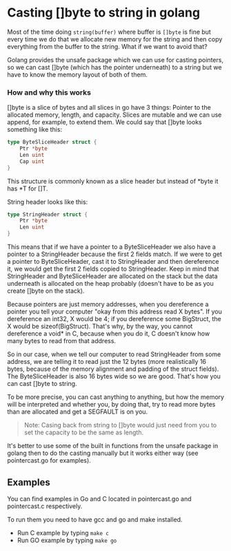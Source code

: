 # Casting []byte to string in golang

Most of the time doing `string(buffer)` where buffer is `[]byte` is fine but every time we do that we allocate new memory for the string and then copy everything from the buffer to the string. What if we want to avoid that?

Golang provides the unsafe package which we can use for casting pointers, so we can cast []byte (which has the pointer underneath) to a string but we have to know the memory layout of both of them.

### How and why this works

[]byte is a slice of bytes and all slices in go have 3 things: Pointer to the allocated memory, length, and capacity. Slices are mutable and we can use append, for example, to extend them. We could say that []byte looks something like this:

```go
type ByteSliceHeader struct {
    Ptr *byte
    Len uint
    Cap uint
}
```

This structure is commonly known as a slice header but instead of *byte it has *T for []T.

String header looks like this:

```go
type StringHeader struct {
    Ptr *byte
    Len uint
}
```

This means that if we have a pointer to a ByteSliceHeader we also have a pointer to a StringHeader because the first 2 fields match. If we were to get a pointer to ByteSliceHeader, cast it to StringHeader and then dereference it, we would get the first 2 fields copied to StringHeader. Keep in mind that StringHeader and ByteSliceHeader are allocated on the stack but the data underneath is allocated on the heap probably (doesn't have to be as you create []byte on the stack).

Because pointers are just memory addresses, when you dereference a pointer you tell your computer "okay from this address read X bytes". If you dereference an int32, X would be 4; if you dereference some BigStruct, the X would be sizeof(BigStruct). That's why, by the way, you cannot dereference a void* in C, because when you do it, C doesn't know how many bytes to read from that address.

So in our case, when we tell our computer to read StringHeader from some address, we are telling it to read just the 12 bytes (more realistically 16 bytes, because of the memory alignment and padding of the struct fields). The ByteSliceHeader is also 16 bytes wide so we are good. That's how you can cast []byte to string.

To be more precise, you can cast anything to anything, but how the memory will be interpreted and whether you, by doing that, try to read more bytes than are allocated and get a SEGFAULT is on you.

> Note: Casing back from string to []byte would just need from you to set the capacity to be the same as length.

It's better to use some of the built in functions from the unsafe package in golang then to do the casting manually but it works either way (see pointercast.go for examples).

## Examples

You can find examples in Go and C located in pointercast.go and pointercast.c respectively.

To run them you need to have gcc and go and make installed. 

- Run C example by typing `make c`
- Run GO example by typing `make go`
